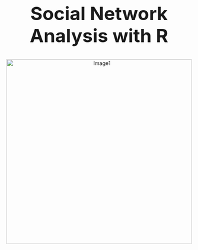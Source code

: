 <div align="center">
  <h1 style="font-size: 50px;">Social Network Analysis with R</h1>
  <p><img src="https://github.com/Babak-Davani/Social-Network/Result/large.jpg" alt="Image1" width="500"></p>
</div>